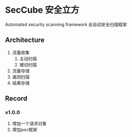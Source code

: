 # SecCube 安全立方

Automated security scanning framework 全自动安全扫描框架

## Architecture

1. 流量收集
    1. 主动扫描
    2. 被动扫描
2. 流量存储
3. 漏洞扫描
4. 结果存储

## Record

### v1.0.0

1. 增加一个请求对象
2. 增加poc框架

